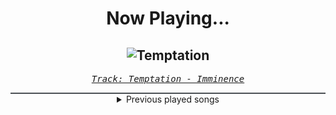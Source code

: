 <div align="center"> 
<h1>Now Playing...</h1>

![Temptation](https://i.scdn.co/image/ab67616d00001e023bead7dd5b1883cb7f33f238)
--
_<samp><a href="https://open.spotify.com/track/53QkoELbY2Vzzb4EMkFJOB">Track: Temptation - Imminence</a></samp>_

<div style="border: 1px #4B5054 solid"></div>
<details>
  <summary>
    Previous played songs
  </summary>
  <table>
    <thead>
      <tr>
        <th>
          Artist
        </th>
        <th>
          Song
        </th>
        <th>
          Link
        </th>
      </tr>
    </thead>
    <tbody>
      <tr><td>Imminence</td><td>Temptation</td><td><a href="https://open.spotify.com/track/53QkoELbY2Vzzb4EMkFJOB">https://open.spotify.com/track/53QkoELbY2Vzzb4EMkFJOB</a></td></tr><tr><td>CANTERVICE</td><td>Void</td><td><a href="https://open.spotify.com/track/7nUSRi9vRKXiaHHSr841Im">https://open.spotify.com/track/7nUSRi9vRKXiaHHSr841Im</a></td></tr><tr><td>Young Medicine</td><td>I'm Going To Hit Rock Bottom, You Guys Want Anything?</td><td><a href="https://open.spotify.com/track/2Nxnasl11ns4GSOF0gOCuk">https://open.spotify.com/track/2Nxnasl11ns4GSOF0gOCuk</a></td></tr><tr><td>CANTERVICE</td><td>Doomsday</td><td><a href="https://open.spotify.com/track/0mpW89OnU1wgQxwnz7dddm">https://open.spotify.com/track/0mpW89OnU1wgQxwnz7dddm</a></td></tr><tr><td>The Algorithm</td><td>Protocols</td><td><a href="https://open.spotify.com/track/6jh2n5f9maoVsuGa8bl7h1">https://open.spotify.com/track/6jh2n5f9maoVsuGa8bl7h1</a></td></tr><tr><td>Essenger</td><td>Plague Doctor</td><td><a href="https://open.spotify.com/track/39uV4w1rAbweeZpUl07GID">https://open.spotify.com/track/39uV4w1rAbweeZpUl07GID</a></td></tr><tr><td>ENMA</td><td>9 Schwertscheiden</td><td><a href="https://open.spotify.com/track/1aXNdmw4aJ1zlctiTjV1iC">https://open.spotify.com/track/1aXNdmw4aJ1zlctiTjV1iC</a></td></tr><tr><td>Animetrix</td><td>Episch</td><td><a href="https://open.spotify.com/track/0BEq9q3XmPd4N8RRHwhi3L">https://open.spotify.com/track/0BEq9q3XmPd4N8RRHwhi3L</a></td></tr><tr><td>ENMA</td><td>Königschakra</td><td><a href="https://open.spotify.com/track/1aMZNULT5x5EHC1tceVcX4">https://open.spotify.com/track/1aMZNULT5x5EHC1tceVcX4</a></td></tr><tr><td>I See Stars</td><td>Anomaly</td><td><a href="https://open.spotify.com/track/1nLWr0rKTLTZNEcgU5WEdD">https://open.spotify.com/track/1nLWr0rKTLTZNEcgU5WEdD</a></td></tr><tr><td>Citizen Soldier</td><td>Broken Like Me</td><td><a href="https://open.spotify.com/track/7GYch7s7LO8D38gopq239l">https://open.spotify.com/track/7GYch7s7LO8D38gopq239l</a></td></tr><tr><td>Citizen Soldier</td><td>Broken Like Me</td><td><a href="https://open.spotify.com/track/7GYch7s7LO8D38gopq239l">https://open.spotify.com/track/7GYch7s7LO8D38gopq239l</a></td></tr><tr><td>Concrete Castles</td><td>So Addicted</td><td><a href="https://open.spotify.com/track/72481BV5mKDaDStZ9cTaAR">https://open.spotify.com/track/72481BV5mKDaDStZ9cTaAR</a></td></tr><tr><td>Concrete Castles</td><td>So Addicted</td><td><a href="https://open.spotify.com/track/72481BV5mKDaDStZ9cTaAR">https://open.spotify.com/track/72481BV5mKDaDStZ9cTaAR</a></td></tr><tr><td>Concrete Castles</td><td>So Addicted</td><td><a href="https://open.spotify.com/track/72481BV5mKDaDStZ9cTaAR">https://open.spotify.com/track/72481BV5mKDaDStZ9cTaAR</a></td></tr><tr><td>Käärijä</td><td>Cha Cha Cha</td><td><a href="https://open.spotify.com/track/5RX8T3EoTuXcybAxe6oPAw">https://open.spotify.com/track/5RX8T3EoTuXcybAxe6oPAw</a></td></tr><tr><td>Käärijä</td><td>Cha Cha Cha</td><td><a href="https://open.spotify.com/track/5RX8T3EoTuXcybAxe6oPAw">https://open.spotify.com/track/5RX8T3EoTuXcybAxe6oPAw</a></td></tr><tr><td>Käärijä</td><td>Cha Cha Cha</td><td><a href="https://open.spotify.com/track/5RX8T3EoTuXcybAxe6oPAw">https://open.spotify.com/track/5RX8T3EoTuXcybAxe6oPAw</a></td></tr><tr><td>Käärijä</td><td>Cha Cha Cha</td><td><a href="https://open.spotify.com/track/5RX8T3EoTuXcybAxe6oPAw">https://open.spotify.com/track/5RX8T3EoTuXcybAxe6oPAw</a></td></tr><tr><td>Käärijä</td><td>Cha Cha Cha</td><td><a href="https://open.spotify.com/track/5RX8T3EoTuXcybAxe6oPAw">https://open.spotify.com/track/5RX8T3EoTuXcybAxe6oPAw</a></td></tr>
    </tbody>
  </table>
</details>

</div>
